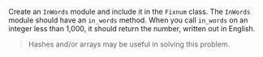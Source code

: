 Create an `InWords` module and include it in the `Fixnum` class. The `InWords` module should have an `in_words` method. When you call `in_words` on an integer less than 1,000, it should return the number, written out in English.

> Hashes and/or arrays may be useful in solving this problem.
